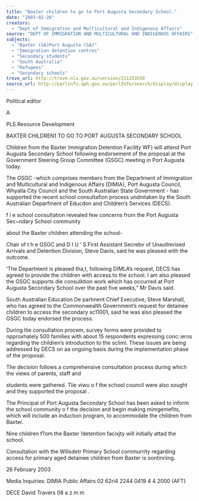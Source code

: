 ```yaml
---
title: "Baxter children to go to Port Augusta Secondary School."
date: "2003-02-26"
creators:
  - "Dept of Immigration and Multicultural and Indigenous Affairs"
source: "DEPT OF IMMIGRATION AND MULTICULTURAL AND INDIGENOUS AFFAIRS"
subjects:
  - "Baxter (SA)Port Augusta (SA)"
  - "Immigration detention centres"
  - "Secondary students"
  - "South Australia"
  - "Refugees"
  - "Secondary schools"
trove_url: http://trove.nla.gov.au/version/211253550
source_url: http://parlinfo.aph.gov.au/parlInfo/search/display/display.w3p;query=Id%3A%22media/pressrel/ZFO86%22
---
```


  Political editor 

  A 

  PLS Resource Development 

  BAXTER CHILDREN1 TO GO TO PORT AUGUSTA SECONDARY SCHOOL 

  Children from the Baxter Immigration Detention Facility WF) will attend Port Augusta Secondary  School following endorsement of the proposal at the Government Steering Group Committee (GSGC)  meeting in Port Augusta today. 

  The GSGC -which comprises members from the Department of Immigration and Multicultural and  Indigenous Affairs [DIMIA}, Port Augusta Council, Whyalla City Council and the South Australian  State Government - has supported the recent school consultafion process undmtaken by the South  Australian Deparfment of Educdon and Children’s Services (DECS). 

  f i e  school consultation revealed few concerns from the Port Augusta Sec~ndary School community 

  about the Baxter children attending the school- 

  Chair of t h e  GSGC and D I U ’ S  First Assistant Secrebv of Unautlmrised Arrivals and Detention  Division, Steve Davis, said he was pleased with the outcome. 

  ‘The Department is pleased tha,t, following DIMLA’s request, DECS has agreed to provide the children  with access.to the school. I am also pleased the GSGC supports die consulktion work which has  occurred at Port Augusta Secoridary School over the past five weeks,” Mr Davis said. 

  South Australian Education De parhnent Chief Executive, Steve Marshall, who has agreed to the  Commonwealth Government’s request for detainee children to access the secondary sc11001, said he was  also pleased the GSGC today endorsed the process. 

  During tlie consultation procem, survey forms were provided to npproxhately 500 families with about  15 respondents expressing conc::erns regarding the children’s introduction to the scliml. These issues are  being addressed by DECS on aa ongoing basis during the implementation phase of the proposal. 

  The decision follows a comprehensive consultation process during which the views of parents, staff and 

  students were gathered. Tlie viwu o f  the school council were also sought and they supported the  proposal . 

  The Principal of Port Augusta Secondary School has been asked to inform the school community o f  the  decision and begin making mimgemefits, which will include an induction program, to accommodate the  children from Baxter. 

  Nine children f?om the Baxter !detention facixjty will initially attad the school. 

  Consultation with the Willsdetr Primary Scliool cornmurrity regarding access for primary aged detainee  children from Baxter is oontinriing. 

  26 February 2003 

  Media Inquiries: DlMIA Public Affairs  02 62ri4 2244  0419 4 4  2000 (AFT) 

  DECE  David Travers  08 a z m m  

